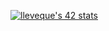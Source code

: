 [![lleveque's 42 stats](https://badge42.vercel.app/api/v2/clc6bxaur00060fmon220zhly/stats?cursusId=21&coalitionId=48)](https://github.com/JaeSeoKim/badge42)

<!--
**lleveque42/lleveque42** is a ✨ _special_ ✨ repository because its `README.md` (this file) appears on your GitHub profile.

Here are some ideas to get you started:

- 🔭 I’m currently working on ...
- 🌱 I’m currently learning ...
- 👯 I’m looking to collaborate on ...
- 🤔 I’m looking for help with ...
- 💬 Ask me about ...
- 📫 How to reach me: ...
- 😄 Pronouns: ...
- ⚡ Fun fact: ...
-->
